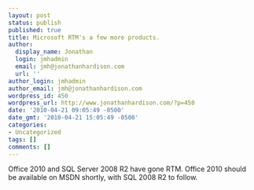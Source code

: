 ```yaml
---
layout: post
status: publish
published: true
title: Microsoft RTM's a few more products.
author:
  display_name: Jonathan
  login: jmhadmin
  email: jmh@jonathanhardison.com
  url: ''
author_login: jmhadmin
author_email: jmh@jonathanhardison.com
wordpress_id: 450
wordpress_url: http://www.jonathanhardison.com/?p=450
date: '2010-04-21 09:05:49 -0500'
date_gmt: '2010-04-21 15:05:49 -0500'
categories:
- Uncategorized
tags: []
comments: []
---
```

Office 2010 and SQL Server 2008 R2 have gone RTM.
Office 2010 should be available on MSDN shortly, with SQL 2008 R2 to follow.
